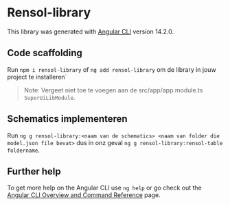 # Rensol-library

This library was generated with [Angular CLI](https://github.com/angular/angular-cli) version 14.2.0.

## Code scaffolding

Run `npm i rensol-library` of `ng add rensol-library` om de library in jouw project te installeren`

> Note: Vergeet niet toe te voegen aan de src/app/app.module.ts `SuperUiLibModule`. 

## Schematics implementeren

Run `ng g rensol-library:<naam van de schematics> <naam van folder die model.json file bevat>` dus in onz geval `ng g rensol-library:rensol-table foldername`.



## Further help

To get more help on the Angular CLI use `ng help` or go check out the [Angular CLI Overview and Command Reference](https://angular.io/cli) page.
